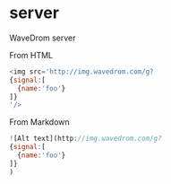 # server
WaveDrom server

From HTML

```js
<img src='http://img.wavedrom.com/g?
{signal:[
  {name:'foo'}
]}
'/>
```

From Markdown

```js
![Alt text](http://img.wavedrom.com/g?
{signal:[
  {name:'foo'}
]}
)

